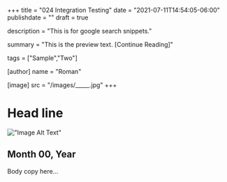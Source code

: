 +++
title = "024 Integration Testing"
date = "2021-07-11T14:54:05-06:00"
publishdate = ""
draft = true

description = "This is for google search snippets."

summary = "This is the preview text. [Continue Reading]"

tags = ["Sample","Two"]

[author]
    name = "Roman"

[image]
    src = "/images/_____.jpg"
+++

# Head line

!["Image Alt Text"](/images/image.jpg)

## Month 00, Year

Body copy here...